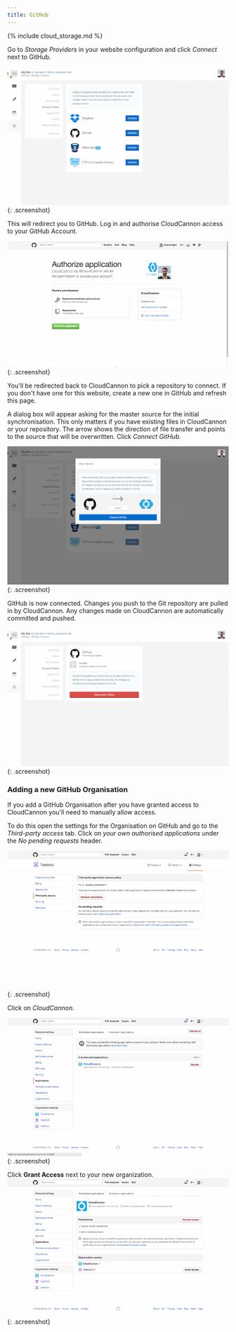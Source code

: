 ```yaml
---
title: GitHub
---
```

{% include cloud_storage.md %}

Go to *Storage Providers* in your website configuration and click *Connect* next to GitHub.

![Storage Providers](/img/cloud_storage/github/1.png){: .screenshot}

This will redirect you to GitHub. Log in and authorise CloudCannon access to your GitHub Account.

![GitHub](/img/cloud_storage/github/2.png){: .screenshot}

You'll be redirected back to CloudCannon to pick a repository to connect. If you don't have one for this website, create a new one in GitHub and refresh this page.

A dialog box will appear asking for the master source for the initial synchronisation. This only matters if you have existing files in CloudCannon or your repository. The arrow shows the direction of file transfer and points to the source that will be overwritten. Click *Connect GitHub*.

![Inital Transfer](/img/cloud_storage/github/5.png){: .screenshot}

GitHub is now connected. Changes you push to the Git repository are pulled in by CloudCannon. Any changes made on CloudCannon are automatically committed and pushed.

![Inital Transfer](/img/cloud_storage/github/6.png){: .screenshot}

### Adding a new GitHub Organisation

If you add a GitHub Organisation after you have granted access to CloudCannon you'll need to manually allow access.

To do this open the settings for the Organisation on GitHub and go to the *Third-party access* tab. Click on *your own authorised applications* under the *No pending requests* header.

![Inital Transfer](/img/cloud_storage/github/7.png){: .screenshot}

Click on *CloudCannon*.

![Inital Transfer](/img/cloud_storage/github/8.png){: .screenshot}

Click **Grant Access** next to your new organization.
![Inital Transfer](/img/cloud_storage/github/9.png){: .screenshot}
